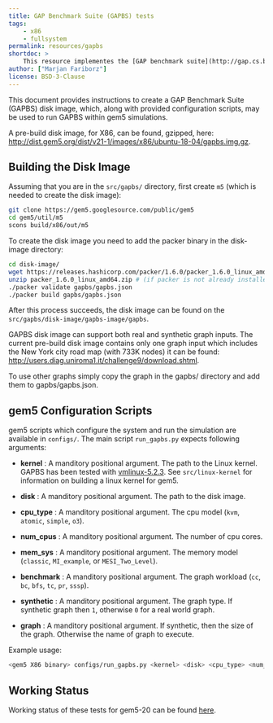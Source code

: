 ```yaml
---
title: GAP Benchmark Suite (GAPBS) tests
tags:
    - x86
    - fullsystem
permalink: resources/gapbs
shortdoc: >
    This resource implementes the [GAP benchmark suite](http://gap.cs.berkeley.edu/benchmark.html).
author: ["Marjan Fariborz"]
license: BSD-3-Clause
---
```


This document provides instructions to create a GAP Benchmark Suite (GAPBS) disk image, which, along with provided configuration scripts, may be used to run GAPBS within gem5 simulations.

A pre-build disk image, for X86, can be found, gzipped, here: <http://dist.gem5.org/dist/v21-1/images/x86/ubuntu-18-04/gapbs.img.gz>.

## Building the Disk Image

Assuming that you are in the `src/gapbs/` directory, first create `m5` (which is needed to create the disk image):

```sh
git clone https://gem5.googlesource.com/public/gem5
cd gem5/util/m5
scons build/x86/out/m5
```

To create the disk image you need to add the packer binary in the disk-image directory:

```sh
cd disk-image/
wget https://releases.hashicorp.com/packer/1.6.0/packer_1.6.0_linux_amd64.zip   # (if packer is not already installed)
unzip packer_1.6.0_linux_amd64.zip # (if packer is not already installed)
./packer validate gapbs/gapbs.json
./packer build gapbs/gapbs.json
```

After this process succeeds, the disk image can be found on the `src/gapbs/disk-image/gapbs-image/gapbs`.

GAPBS disk image can support both real and synthetic graph inputs. The current pre-build disk image contains only one graph input which includes the New York city road map (with 733K nodes) it can be found: <http://users.diag.uniroma1.it/challenge9/download.shtml>.

To use other graphs simply copy the graph in the gapbs/ directory and add them to gapbs/gapbs.json.

## gem5 Configuration Scripts

gem5 scripts which configure the system and run the simulation are available in `configs/`.
The main script `run_gapbs.py` expects following arguments:

* **kernel** : A manditory positional argument. The path to the Linux kernel. GAPBS has been tested with [vmlinux-5.2.3](http://dist.gem5.org/dist/v21-1/kernels/x86/static/vmlinux-5.2.3). See `src/linux-kernel` for information on building a linux kernel for gem5.

* **disk** : A manditory positional argument. The path to the disk image.

* **cpu\_type** : A manditory positional argument. The cpu model (`kvm`, `atomic`, `simple`, `o3`).

* **num\_cpus** : A manditory positional argument. The number of cpu cores.

* **mem\_sys** : A manditory positional argument. The memory model (`classic`, `MI_example`, or `MESI_Two_Level`).

* **benchmark** : A manditory positional argument. The graph workload (`cc`, `bc`, `bfs`, `tc`, `pr`, `sssp`).

* **synthetic** : A manditory positional argument. The graph type. If synthetic graph then `1`, otherwise `0` for a real world graph.

* **graph** : A manditory positional argument. If synthetic, then the size of the graph. Otherwise the name of graph to execute.

Example usage:

```sh
<gem5 X86 binary> configs/run_gapbs.py <kernel> <disk> <cpu_type> <num_cpus> <mem_sys> <benchmark> <synthetic> <graph>
```
## Working Status

Working status of these tests for gem5-20 can be found [here](https://www.gem5.org/documentation/benchmark_status/gem5-20#gapbs-tests).
